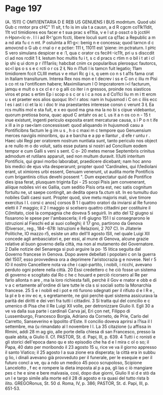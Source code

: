 # Page 197

(A. 1511) C OM1\1ENTARIA D E REB US GENUENS I BUS modntum. Quod ubi Gub c rnntor pra cHC" 11 sit, t fo is im ula t a causn, a d R cgcm co11k11dit, 11t vcl timidiores eos facer e t sua prac s e11tia, v e l ut p ossct o b jcctiH n·Hpon<lc·n·. I l i ad R<'gcm fccti, libere loculi sunt ca q11ac a Republic a m a nd ata fu c n mt. P ostulnta a R1·g<: benig n e concessa; quod tarncn d c amovcnd o G ub c rnal o r e pctier: 111 t, 11011 est 'piene: im pctraturn. I pHc S vero simulans despicer e e :1, qua c orator cs feciH:-ic11t, pri u s disccdit cl ad nos rcdiit 1 Ł lestum hoc multis fu i t, s c d pracs c rtim n o bil i t at i cl ip shi q ui dcm p r i111ariis; habcbat cnim cx popularibus plerosquc fautorcs, sc<l ips o s s e c rcti o r cs 2 Ł No n i11uti l is tamcn fuit legatio; 11am timidiorem fccit CLllll metus v e nturi Rc g i s, q uem co n s t a11s fama crat in Italiam transiturum. Interea Rex nos mon e t decrev i ss e C on c iliu m Pisi s co nt ra l'ontifìcem habere; Maximilianum l O lmpcratorem i<l facturum, jamqu e mult o s cx cl e r o g alli co iter i n gressos, proinde nos siasticos viros et prac s ertim Ep i scop o s c or s i c a nos a d Co11ci liu m m i tt ercm u s et praeter eos alios quoquc lit<! r atos: nam in hujusmod i C on c iliis ecc l es i ast i ci et la ic i doc tr ina praestantes interesse consn c verunt 3 Ł Ea rcs multis mol e sta fuit, e x eo quod ma gna ma la no bi s cipue videbantur, quorum pretiosa bona, quac apud C antahr os ac L us it a n os co n - 15 t inue existunt, ingenti periculo exposita erant mercaturae causa, s i P o n t ife x ill a in p rae<lam concessisset: quod aliquando in hujusmodi casu a Pontificibns factum le g im u s , h o c maxi m c tempore quo Genuensium merces navigiis minoribns, qu a e barcha e a pp e llantur , d efe r untu r . Haec ubi Regi per oratorem nostrum nuntiata sunt, tanto periculo nos object a re nullo m o do voluit, satis esse putans si nostri ad Concilium eodem tempor e cum Galli s veni s sent. C o- 20 metes mense Septembris crinitus admodum et rutilans apparuit, sed non multum duravit. l\1ulti interitum Pontificis, qui gravi morbo laborabat, praedicere dicebant; nam hoc anno bis medici de ejus vita desperarunt; propter quod 'Cardinales, qui l\1ediolani erant, ut ximiores urbi essent, Genuam venerunt, ut audita morte Pontificis cum brigantinis citius devehi possent ". Dum expectatur quid de Pontifice dies ipsa ferat, plusquam triginta Epi - 25 scopi Pisis jam convenerant, aliique nobiles viri ex Gallia, cum seditio Pisis orta est, nec satis cognitum fortuitu ne, ut saepe contingit, an dedita opera fa.ctum sit. In eo tumultu duo nobiles Galli caesi sunt. Propter quod, sive metu majoris mali, sive timore exercitus I I. corsi c anos] corsos B 1 I quattro oratori da inviarsi al Re furono eletti il 7 maggio; il 2 I maggio si scelsero quattro cittadini per costituire il C(lmitato, cioè la compagnia che doveva 5 seguirli. In atto del 12 giugno si fissarono le spese per l'ambascerla; il r6 giugno 151 l si consegnarono le istruzioni al Fieschi ed ai suoi colleghi; il 17 gno, partirono da Genova (Diversor., reg., 184-·678: Istruzioni e Relazioni, 2 707 C). In JIIaterie Politiche, IO mazzo r5, esiste un atto dell'II agosto lSII, nel quale Luigi XII concede agli ambasciatori e, per essi, al mune di Genova, alcune grazie relative al buon governo della città, ma non al mutamento del Governatore. 2 Dalle notizie del Senarega si può arguire la po· 15 litica seguita dal Governo francese in Genova. Dopo avere debellati i popolani c on la guerra del 1507, esso provvedeva ora a deprimere l'aristocrazia g e novese. Nel r 5 IO il nostro Cancelliere nota va che i capi-partito, i nobili, i ricchi, avevano perduto ogni potere nella città. 20 Essi credettero c he ciò fosse un sistema di governo e scogitato dal Ro c he c houard e perciò ricorsero al Re per farlo allonta n are , ma la loro richiesta fallì, perchè il Gov e rnator e obb e di v a c ertamente all'ordine di lare tutte le cla s si sociali sotto la Monarchia francese. 25 S e i nobili ed i pot e nti furono sdegnati per il rifiuto d e l R e , la pl e b e inv ec e, s egretamente, ne gioì perchè quel sistema assicurava la parità dei diritti e dei veri fra tutti i cittadini. 3 Si tratta qul del concilio e c umenico di Pisa che il Re Luigi XII volle, per detronizzare Giulio II. Egli 30 a ve va dalla sua parte i cardinali Carva jal, Eri çon net, Filippo di Lussemburgo, Francesco Borgia, Adriano da Corneto, de Prie, Carlo del Carretto, Sanseverino e Ippolito d'Este. Il concilio doveva aprirsi a l?isa il l settembre, ma {u rimandato al I novembre l I. La 35 citazione {u affissa in Rlmini, addì 28 m ag gio, alle porte della chiesa di san Francesco, presso la quale abita,·a Giulio II. Cf. PASTOR, St. d. Papi, III, p. 639. 4 Tutti i c ronisti e gli storici dell'epoca dano qu e sto episodio che ha d e l mira c ol o so; il Papa, 40 dato per moribondo il 23 agosto 15 u, rice ve va il giorno appresso il santo Viatico; il 25 agosto l a sua zione era disperata; la città era in subbu g lio, i dinali avevano già provveduto per il funerale, per le esequie e per il futuro concl a ve, qu a ndo un medico 45 poco scrupoloso, Scipione Lancelotto , f ec e rompere la dieta imposta al p a pa, gli las c iò mangiare pes c he e sine e bere malvasia, così, dopo due giorni, Giulio II si d e stò da un l e targo simile alla morte ed il 28 di agosto e ra quasi del tutto rista b ilito. GREGORonus, St. 50 d. Roma, IV, p. 386; PASTOR, St. d. Papi, III, p. 651-53.